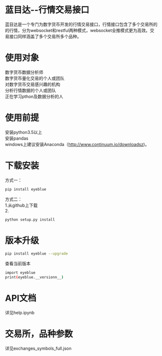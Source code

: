 # 蓝目达--行情交易接口
蓝目达是一个专门为数字货币开发的行情交易接口，行情接口包含了多个交易所的的行情，分为websocket和restful两种模式，websocket全推模式更为高效。交易接口同样涵盖了多个交易所多个品种。

# 使用对象 
数字货币数据分析师\
数字货币量化交易的个人或团队\
对数字货币交易感兴趣的机构\
分析行情数据的个人或团队\
正在学习pthon及数据分析的人


# 使用前提
安装python3.5以上\
安装pandas\
windows上建议安装Anaconda（http://www.continuum.io/downloadsz)。


# 下载安装
方式一：
```bash
pip install eyeblue
```
方式二：\
1.从github上下载\
2.
```bash
python setup.py install
```

# 版本升级
```bash
pip install eyeblue --upgrade
```
查看当前版本

```bash
import eyeblue
print(eyeblue.__versionn__)
```



# API文档

详见help.ipynb

# 交易所，品种参数

详见exchanges_symbols_full.json
